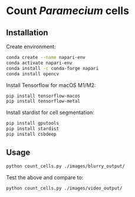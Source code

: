 # Count _Paramecium_ cells

## Installation

Create environment:
```sh
conda create --name napari-env
conda activate napari-env
conda install -c conda-forge napari   
conda install opencv
```

Install Tensorflow for macOS M1/M2:
```sh
pip install tensorflow-macos
pip install tensorflow-metal
```

Install stardist for cell segmentation:
```sh
pip install gputools
pip install stardist
pip install csbdeep
```

## Usage

```sh
python count_cells.py ./images/blurry_output/
```

Test the above and compare to:

```sh
python count_cells.py ./images/video_output/
```


